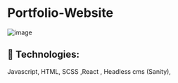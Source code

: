 # Portfolio-Website
![image](https://user-images.githubusercontent.com/107199800/204097922-0ac71257-b1b8-4981-92af-93b98fee05c1.png)

    
## 🚀 Technologies:
Javascript, HTML, SCSS ,React , Headless cms (Sanity),
